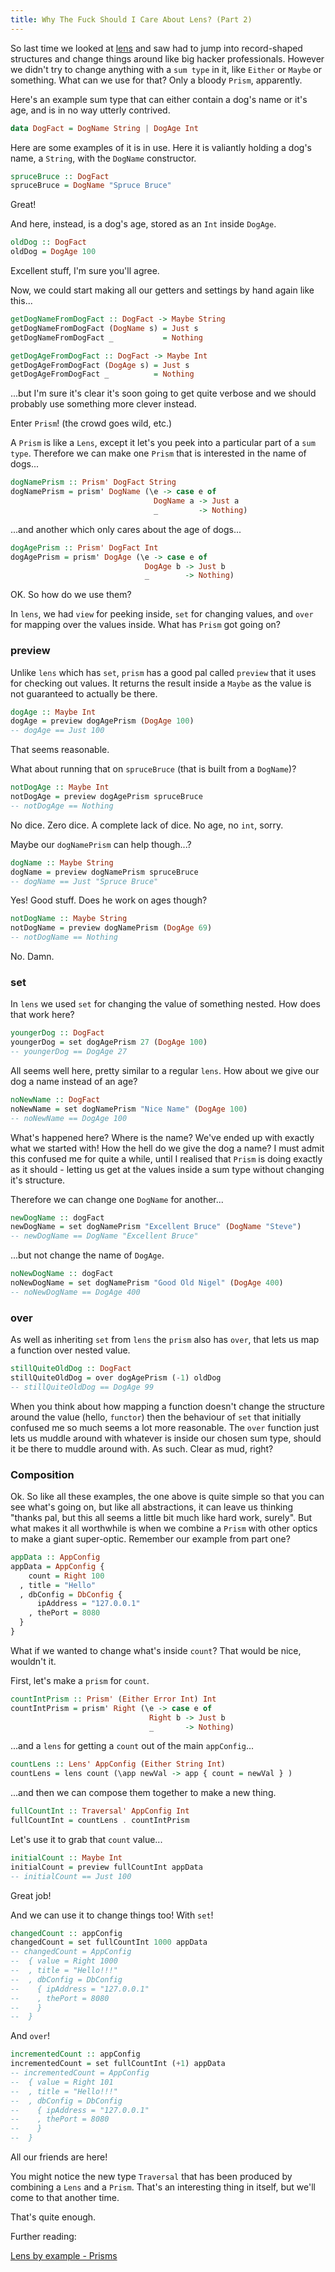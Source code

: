 ```yaml
---
title: Why The Fuck Should I Care About Lens? (Part 2)
---
```


So last time we looked at [lens](/posts/2018-10-30-optics-pt-1-lens.html) and saw had to jump into record-shaped structures and change things around like big hacker professionals. However we didn't try to change anything with a `sum type` in it, like `Either` or `Maybe` or something. What can we use for that? Only a bloody `Prism`, apparently.

Here's an example sum type that can either contain a dog's name or it's age, and is in no way utterly contrived.

```haskell
data DogFact = DogName String | DogAge Int
```

Here are some examples of it is in use. Here it is valiantly holding a dog's name, a `String`, with the `DogName` constructor.

```haskell
spruceBruce :: DogFact
spruceBruce = DogName "Spruce Bruce"
```

Great!

And here, instead, is a dog's age, stored as an `Int` inside `DogAge`.

```haskell
oldDog :: DogFact
oldDog = DogAge 100
```

Excellent stuff, I'm sure you'll agree.

Now, we could start making all our getters and settings by hand again like this...

```haskell
getDogNameFromDogFact :: DogFact -> Maybe String
getDogNameFromDogFact (DogName s) = Just s
getDogNameFromDogFact _           = Nothing

getDogAgeFromDogFact :: DogFact -> Maybe Int
getDogAgeFromDogFact (DogAge s) = Just s
getDogAgeFromDogFact _          = Nothing
```

...but I'm sure it's clear it's soon going to get quite verbose and we should probably use something more clever instead.

Enter `Prism`! (the crowd goes wild, etc.)

A `Prism` is like a `Lens`, except it let's you peek into a particular part of a `sum type`. Therefore we can make one `Prism` that is interested in the name of dogs...

```haskell
dogNamePrism :: Prism' DogFact String
dogNamePrism = prism' DogName (\e -> case e of
                                DogName a -> Just a
                                _         -> Nothing)
```

...and another which only cares about the age of dogs...

```haskell
dogAgePrism :: Prism' DogFact Int
dogAgePrism = prism' DogAge (\e -> case e of
                              DogAge b -> Just b
                              _        -> Nothing)
```

OK. So how do we use them?

In `lens`, we had `view` for peeking inside, `set` for changing values, and `over` for mapping over the values inside. What has `Prism` got going on?

### preview

Unlike `lens` which has `set`, `prism` has a good pal called `preview` that it uses for checking out values. It returns the result inside a `Maybe` as the value is not guaranteed to actually be there.

```haskell
dogAge :: Maybe Int
dogAge = preview dogAgePrism (DogAge 100)
-- dogAge == Just 100
```

That seems reasonable.

What about running that on `spruceBruce` (that is built from a `DogName`)?

```haskell
notDogAge :: Maybe Int
notDogAge = preview dogAgePrism spruceBruce
-- notDogAge == Nothing
```

No dice. Zero dice. A complete lack of dice. No age, no `int`, sorry.

Maybe our `dogNamePrism` can help though...?

```haskell
dogName :: Maybe String
dogName = preview dogNamePrism spruceBruce
-- dogName == Just "Spruce Bruce"
```

Yes! Good stuff. Does he work on ages though?

```haskell
notDogName :: Maybe String
notDogName = preview dogNamePrism (DogAge 69)
-- notDogName == Nothing
```

No. Damn.

### set

In `lens` we used `set` for changing the value of something nested. How does that work here?

```haskell
youngerDog :: DogFact
youngerDog = set dogAgePrism 27 (DogAge 100)
-- youngerDog == DogAge 27
```

All seems well here, pretty similar to a regular `lens`. How about we give our dog a name instead of an age?

```haskell
noNewName :: DogFact
noNewName = set dogNamePrism "Nice Name" (DogAge 100)
-- noNewName == DogAge 100
```

What's happened here? Where is the name? We've ended up with exactly what we started with! How the hell do we give the dog a name? I must admit this confused me for quite a while, until I realised that `Prism` is doing exactly as it should - letting us get at the values inside a sum type without changing it's structure.

Therefore we can change one `DogName` for another...

```haskell
newDogName :: dogFact
newDogName = set dogNamePrism "Excellent Bruce" (DogName "Steve")
-- newDogName == DogName "Excellent Bruce"
```

...but not change the name of `DogAge`.

```haskell
noNewDogName :: dogFact
noNewDogName = set dogNamePrism "Good Old Nigel" (DogAge 400)
-- noNewDogName == DogAge 400
```

### over

As well as inheriting `set` from `lens` the `prism` also has `over`, that lets us map a function over nested value.

```haskell
stillQuiteOldDog :: DogFact
stillQuiteOldDog = over dogAgePrism (-1) oldDog
-- stillQuiteOldDog == DogAge 99
```

When you think about how mapping a function doesn't change the structure around the value (hello, `functor`) then the behaviour of `set` that initially confused me so much seems a lot more reasonable. The `over` function just lets us muddle around with whatever is inside our chosen sum type, should it be there to muddle around with. As such. Clear as mud, right?

### Composition

Ok. So like all these examples, the one above is quite simple so that you can see what's going on, but like all abstractions, it can leave us thinking "thanks pal, but this all seems a little bit much like hard work, surely". But what makes it all worthwhile is when we combine a `Prism` with other optics to make a giant super-optic. Remember our example from part one?

```haskell
appData :: AppConfig
appData = AppConfig {
    count = Right 100
  , title = "Hello"
  , dbConfig = DbConfig {
      ipAddress = "127.0.0.1"
    , thePort = 8080
  }
}
```

What if we wanted to change what's inside `count`? That would be nice, wouldn't it.

First, let's make a `prism` for `count`.

```haskell
countIntPrism :: Prism' (Either Error Int) Int
countIntPrism = prism' Right (\e -> case e of
                               Right b -> Just b
                               _       -> Nothing)
```

...and a `lens` for getting a `count` out of the main `appConfig`...

```haskell
countLens :: Lens' AppConfig (Either String Int)
countLens = lens count (\app newVal -> app { count = newVal } )
```

...and then we can compose them together to make a new thing.

```haskell
fullCountInt :: Traversal' AppConfig Int
fullCountInt = countLens . countIntPrism
```

Let's use it to grab that `count` value...

```haskell
initialCount :: Maybe Int
initialCount = preview fullCountInt appData
-- initialCount == Just 100
```

Great job!

And we can use it to change things too! With `set`!

```haskell
changedCount :: appConfig
changedCount = set fullCountInt 1000 appData
-- changedCount = AppConfig
--  { value = Right 1000
--  , title = "Hello!!!"
--  , dbConfig = DbConfig
--    { ipAddress = "127.0.0.1"
--    , thePort = 8080
--    }
--  }
```

And `over`!

```haskell
incrementedCount :: appConfig
incrementedCount = set fullCountInt (+1) appData
-- incrementedCount = AppConfig
--  { value = Right 101
--  , title = "Hello!!!"
--  , dbConfig = DbConfig
--    { ipAddress = "127.0.0.1"
--    , thePort = 8080
--    }
--  }
```

All our friends are here!

You might notice the new type `Traversal` that has been produced by combining a `Lens` and a `Prism`. That's an interesting thing in itself, but we'll come to that another time.

That's quite enough.

Further reading:

[Lens by example - Prisms](https://lens-by-example.chrispenner.ca/articles/prisms/overview)
